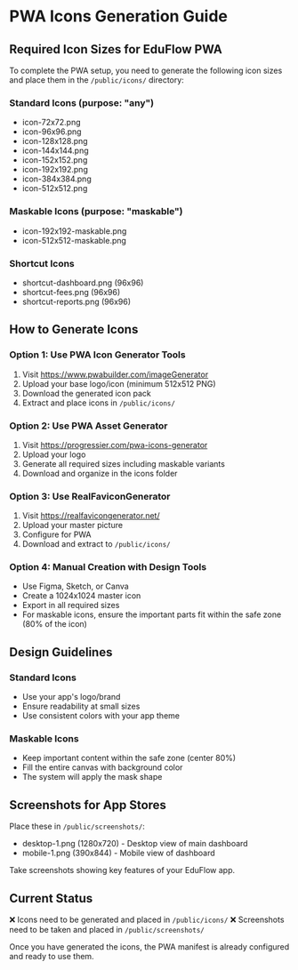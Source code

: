 # PWA Icons Generation Guide

## Required Icon Sizes for EduFlow PWA

To complete the PWA setup, you need to generate the following icon sizes and place them in the `/public/icons/` directory:

### Standard Icons (purpose: "any")

- icon-72x72.png
- icon-96x96.png
- icon-128x128.png
- icon-144x144.png
- icon-152x152.png
- icon-192x192.png
- icon-384x384.png
- icon-512x512.png

### Maskable Icons (purpose: "maskable")

- icon-192x192-maskable.png
- icon-512x512-maskable.png

### Shortcut Icons

- shortcut-dashboard.png (96x96)
- shortcut-fees.png (96x96)
- shortcut-reports.png (96x96)

## How to Generate Icons

### Option 1: Use PWA Icon Generator Tools

1. Visit https://www.pwabuilder.com/imageGenerator
2. Upload your base logo/icon (minimum 512x512 PNG)
3. Download the generated icon pack
4. Extract and place icons in `/public/icons/`

### Option 2: Use PWA Asset Generator

1. Visit https://progressier.com/pwa-icons-generator
2. Upload your logo
3. Generate all required sizes including maskable variants
4. Download and organize in the icons folder

### Option 3: Use RealFaviconGenerator

1. Visit https://realfavicongenerator.net/
2. Upload your master picture
3. Configure for PWA
4. Download and extract to `/public/icons/`

### Option 4: Manual Creation with Design Tools

- Use Figma, Sketch, or Canva
- Create a 1024x1024 master icon
- Export in all required sizes
- For maskable icons, ensure the important parts fit within the safe zone (80% of the icon)

## Design Guidelines

### Standard Icons

- Use your app's logo/brand
- Ensure readability at small sizes
- Use consistent colors with your app theme

### Maskable Icons

- Keep important content within the safe zone (center 80%)
- Fill the entire canvas with background color
- The system will apply the mask shape

## Screenshots for App Stores

Place these in `/public/screenshots/`:

- desktop-1.png (1280x720) - Desktop view of main dashboard
- mobile-1.png (390x844) - Mobile view of dashboard

Take screenshots showing key features of your EduFlow app.

## Current Status

❌ Icons need to be generated and placed in `/public/icons/`
❌ Screenshots need to be taken and placed in `/public/screenshots/`

Once you have generated the icons, the PWA manifest is already configured and ready to use them.
